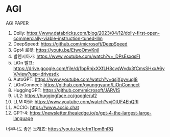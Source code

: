 # AGI
AGI PAPER

1. Dolly: https://www.databricks.com/blog/2023/04/12/dolly-first-open-commercially-viable-instruction-tuned-llm
2. DeepSpeed: https://github.com/microsoft/DeepSpeed
3. Gpt4 로봇: https://youtu.be/EtwoOmvKnjI
4. 발렌시아가: https://www.youtube.com/watch?v=_DPsEsxqsFI
5. LiOn 발표: https://drive.google.com/file/d/1bpRnjxXXfLH8cvsWvdx3fCmsSHxxA6yV/view?usp=drivesdk
6. AutoGPT: https://www.youtube.com/watch?v=qsjXpyvuqI8
7. LiOnConnect: https://github.com/gyunggyung/LiOnConnect 
8. HuggingGPT: https://github.com/microsoft/JARVIS
9. UL2: https://huggingface.co/google/ul2
10. LLM 마을: https://www.youtube.com/watch?v=jOlUF4EhQRI
13. ACCIO: https://www.accio.chat
14. GPT-4: https://newsletter.theaiedge.io/p/gpt-4-the-largest-large-language

너무나도 좋은 노래죠: https://youtu.be/cfmTlpm8nRQ
